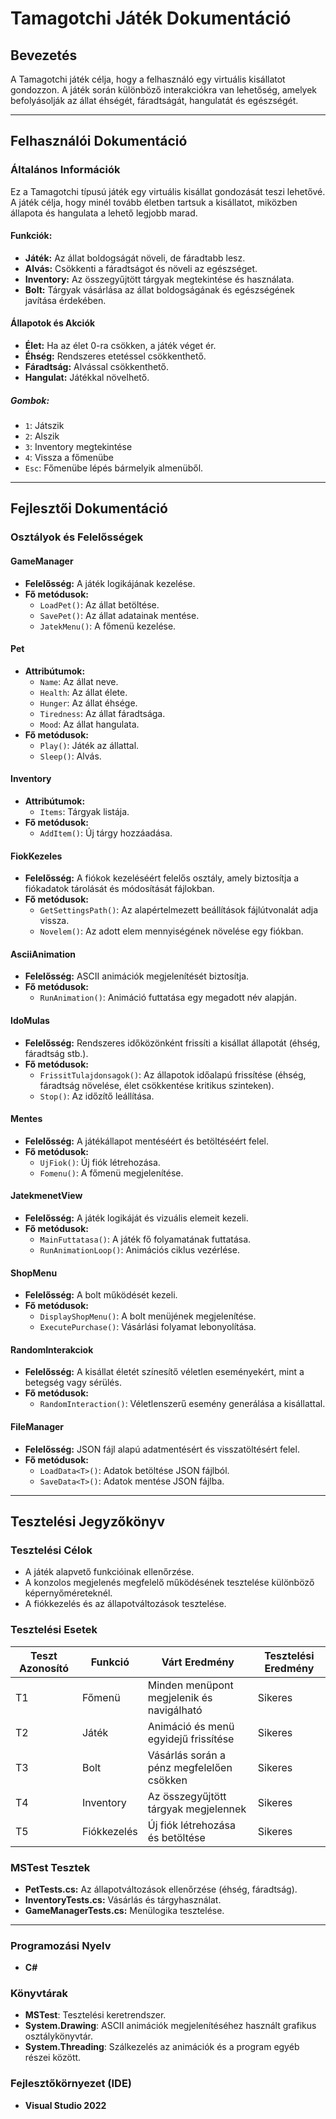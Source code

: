 # Tamagotchi Játék Dokumentáció

## Bevezetés
A Tamagotchi játék célja, hogy a felhasználó egy virtuális kisállatot gondozzon. A játék során különböző interakciókra van lehetőség, amelyek befolyásolják az állat éhségét, fáradtságát, hangulatát és egészségét.

---

## Felhasználói Dokumentáció

### Általános Információk
Ez a Tamagotchi típusú játék egy virtuális kisállat gondozását teszi lehetővé. A játék célja, hogy minél tovább életben tartsuk a kisállatot, miközben állapota és hangulata a lehető legjobb marad.

#### Funkciók:
- **Játék:** Az állat boldogságát növeli, de fáradtabb lesz.
- **Alvás:** Csökkenti a fáradtságot és növeli az egészséget.
- **Inventory:** Az összegyűjtött tárgyak megtekintése és használata.
- **Bolt:** Tárgyak vásárlása az állat boldogságának és egészségének javítása érdekében.

#### Állapotok és Akciók
- **Élet:** Ha az élet 0-ra csökken, a játék véget ér.
- **Éhség:** Rendszeres etetéssel csökkenthető.
- **Fáradtság:** Alvással csökkenthető.
- **Hangulat:** Játékkal növelhető.

##### Gombok:
- `1`: Játszik
- `2`: Alszik
- `3`: Inventory megtekintése
- `4`: Vissza a főmenübe
- `Esc`: Főmenübe lépés bármelyik almenüből.

---

## Fejlesztői Dokumentáció

### Osztályok és Felelősségek

#### GameManager
- **Felelősség:** A játék logikájának kezelése.
- **Fő metódusok:**
  - `LoadPet()`: Az állat betöltése.
  - `SavePet()`: Az állat adatainak mentése.
  - `JatekMenu()`: A főmenü kezelése.

#### Pet
- **Attribútumok:**
  - `Name`: Az állat neve.
  - `Health`: Az állat élete.
  - `Hunger`: Az állat éhsége.
  - `Tiredness`: Az állat fáradtsága.
  - `Mood`: Az állat hangulata.
- **Fő metódusok:**
  - `Play()`: Játék az állattal.
  - `Sleep()`: Alvás.

#### Inventory
- **Attribútumok:**
  - `Items`: Tárgyak listája.
- **Fő metódusok:**
  - `AddItem()`: Új tárgy hozzáadása.

#### FiokKezeles
- **Felelősség:** A fiókok kezeléséért felelős osztály, amely biztosítja a fiókadatok tárolását és módosítását fájlokban.
- **Fő metódusok:**
  - `GetSettingsPath()`: Az alapértelmezett beállítások fájlútvonalát adja vissza.
  - `Novelem()`: Az adott elem mennyiségének növelése egy fiókban.

#### AsciiAnimation
- **Felelősség:** ASCII animációk megjelenítését biztosítja.
- **Fő metódusok:**
  - `RunAnimation()`: Animáció futtatása egy megadott név alapján.

#### IdoMulas
- **Felelősség:** Rendszeres időközönként frissíti a kisállat állapotát (éhség, fáradtság stb.).
- **Fő metódusok:**
  - `FrissitTulajdonsagok()`: Az állapotok időalapú frissítése (éhség, fáradtság növelése, élet csökkentése kritikus szinteken).
  - `Stop()`: Az időzítő leállítása.

#### Mentes
- **Felelősség:** A játékállapot mentéséért és betöltéséért felel.
- **Fő metódusok:**
  - `UjFiok()`: Új fiók létrehozása.
  - `Fomenu()`: A főmenü megjelenítése.

#### JatekmenetView
- **Felelősség:** A játék logikáját és vizuális elemeit kezeli.
- **Fő metódusok:**
  - `MainFuttatasa()`: A játék fő folyamatának futtatása.
  - `RunAnimationLoop()`: Animációs ciklus vezérlése.

#### ShopMenu
- **Felelősség:** A bolt működését kezeli.
- **Fő metódusok:**
  - `DisplayShopMenu()`: A bolt menüjének megjelenítése.
  - `ExecutePurchase()`: Vásárlási folyamat lebonyolítása.

#### RandomInterakciok
- **Felelősség:** A kisállat életét színesítő véletlen eseményekért, mint a betegség vagy sérülés.
- **Fő metódusok:**
  - `RandomInteraction()`: Véletlenszerű esemény generálása a kisállattal.

#### FileManager
- **Felelősség:** JSON fájl alapú adatmentésért és visszatöltésért felel.
- **Fő metódusok:**
  - `LoadData<T>()`: Adatok betöltése JSON fájlból.
  - `SaveData<T>()`: Adatok mentése JSON fájlba.

---

## Tesztelési Jegyzőkönyv

### Tesztelési Célok
- A játék alapvető funkcióinak ellenőrzése.
- A konzolos megjelenés megfelelő működésének tesztelése különböző képernyőméreteknél.
- A fiókkezelés és az állapotváltozások tesztelése.

### Tesztelési Esetek
| Teszt Azonosító | Funkció              | Várt Eredmény                                      | Tesztelési Eredmény |
|------------------|----------------------|--------------------------------------------------|---------------------|
| T1              | Főmenü               | Minden menüpont megjelenik és navigálható         | Sikeres             |
| T2              | Játék                | Animáció és menü egyidejű frissítése              | Sikeres             |
| T3              | Bolt                 | Vásárlás során a pénz megfelelően csökken         | Sikeres             |
| T4              | Inventory            | Az összegyűjtött tárgyak megjelennek             | Sikeres             |
| T5              | Fiókkezelés          | Új fiók létrehozása és betöltése                 | Sikeres             |

### MSTest Tesztek
- **PetTests.cs:** Az állapotváltozások ellenőrzése (éhség, fáradtság).
- **InventoryTests.cs:** Vásárlás és tárgyhasználat.
- **GameManagerTests.cs:** Menülogika tesztelése.

---

### Programozási Nyelv
- **C#**

### Könyvtárak
- **MSTest**: Tesztelési keretrendszer.
- **System.Drawing**: ASCII animációk megjelenítéséhez használt grafikus osztálykönyvtár.
- **System.Threading**: Szálkezelés az animációk és a program egyéb részei között.

### Fejlesztőkörnyezet (IDE)
- **Visual Studio 2022**
